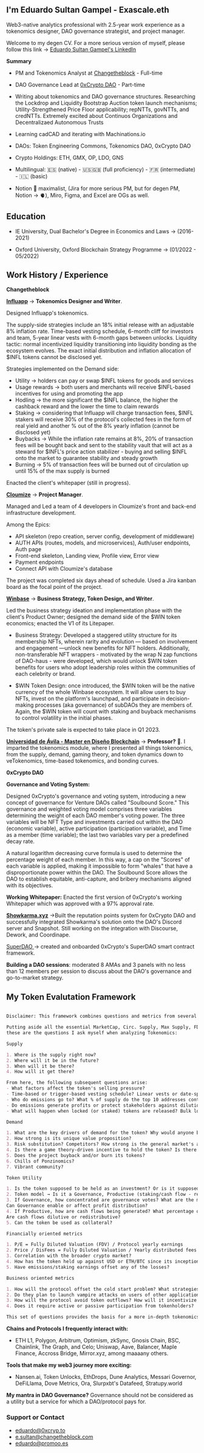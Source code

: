 ## I'm Eduardo Sultan Gampel - Exascale.eth 

Web3-native analytics professional with 2.5-year work experience as a tokenomics designer, DAO governance strategist, and project manager.

Welcome to my degen CV. For a more serious version of myself, please follow this link → [Eduardo Sultan Gampel's LinkedIn](https://www.linkedin.com/in/eduardosultangampel/) 

**Summary** 

- PM and Tokenomics Analyst at [Changetheblock](https://changetheblock.com/) - Full-time

- DAO Governance Lead at [0xCrypto DAO](https://0xcrypto.juansabatino.es/) - Part-time

- Writing about tokenomics and DAO governance structures. Researching the Lockdrop and Liquidity Bootstrap Auction token launch mechanisms; Utility-Strengthened Price Floor applicability; repNTTs, govNTTs, and credNTTs. Extremely excited about Continuos Organizations and Decentralizaed Autonomous Trusts 

- Learning cadCAD and iterating with Machinations.io  

- DAOs: Token Engineering Commons, Tokenomics DAO, 0xCrypto DAO

- Crypto Holdings: ETH, GMX, OP, LDO, GNS

- Multilingual: 🇪🇸 (native) - 🇺🇸🇬🇧 (full proficiency) - 🇫🇷 (intermediate) - 🇮🇱 (basic)

- Notion 📓 maximalist, (Jira for more serious PM, but for degen PM, Notion → 🫀), Miro, Figma, and Excel are OGs as well. 

## Education

- IE University, Dual Bachelor's Degree in Economics and Laws → (2016-2021)

- Oxford University, Oxford Blockchain Strategy Programme → (01/2022 - 05/2022)

## Work History / Experience

**Changetheblock**

**[Influapp](http://www.influapp.es)** → **Tokenomics Designer and Writer**. 

Designed Influapp's tokenomics. 

The supply-side strategies include an 18% initial release with an adjustable 8% inflation rate. Time-based vesting schedule, 6-month cliff for investors and team, 5-year linear vests with 6-month gaps between unlocks. Liquidity tactic: normal incentivized liquidity transitioning into liquidity bonding as the ecosystem evolves. The exact initial distribution and inflation allocation of $INFL tokens cannot be disclosed yet.

Strategies implemented on the Demand side: 
- Utility → holders can pay or swap $INFL tokens for goods and services
- Usage rewards → both users and merchants will receive $INFL-based incentives for using and promoting the app  
- Hodling → the more significant the $INFL balance, the higher the cashback reward and the lower the time to claim rewards 
- Staking → considering that Influapp will charge transaction fees, $INFL stakers will receive 30% of the protocol's collected fees in the form of real yield and another % out of the 8% yearly inflation (cannot be disclosed yet)
- Buybacks → While the inflation rate remains at 8%, 20% of transaction fees will be bought back and sent to the stability vault that will act as a steward for $INFL's price action stabilizer - buying and selling $INFL onto the market to guarantee stability and steady growth 
- Burning → 5% of transaction fees will be burned out of circulation up until 15% of the max supply is burned

Enacted the client's whitepaper (still in progress).


**[Cloumize](https://cloumize.com)** → **Project Manager**. 

Managed and Led a team of 4 developers in Cloumize's front and back-end infrastructure development. 

Among the Epics: 
- API skeleton (repo creation, server config, development of middleware)
- AUTH APIs (routes, models, and microservices), Auth/user endpoints, Auth page
- Front-end skeleton, Landing view, Profile view, Error view
- Payment endpoints
- Connect API with Cloumize's database 

The project was completed six days ahead of schedule. Used a Jira kanban board as the focal point of the project. 

**[Winbase](https://winbase.io)** → **Business Strategy, Token Design, and Writer**. 

Led the business strategy ideation and implementation phase with the client's Product Owner; designed the demand side of the $WIN token economics; enacted the V1 of its Litepaper. 

- Business Strategy: Developed a staggered utility structure for its membership NFTs, wherein rarity and evolution — based on involvement and engagement —unlock new benefits for NFT holders. Additionally, non-transferable NFT wrappers - motivated by the wrap N zap functions of DAO-haus - were developed, which would unlock $WIN token benefits for users who adopt leadership roles within the communities of each celebrity or brand. 

- $WIN Token Design: once introduced, the $WIN token will be the native currency of the whole Winbase ecosystem. It will allow users to buy NFTs, invest on the platform's launchpad, and participate in decision-making processes (aka governance) of subDAOs they are members of. Again, the $WIN token will count with staking and buyback mechanisms to control volatility in the initial phases. 

The token's private sale is expected to take place in Q1 2023. 

**[Universidad de Ávila - Master en Diseño Blockchain](https://www.ucavila.es/formacion/estudios-propios/diseno-desarrollo-blockchain/)** → **Professor?** 🤠.
I imparted the tokenomics module, where I presented all things tokenomics, from the supply, demand, gaming theory, and token dynamics down to veTokenomics, time-based tokenomics, and bonding curves. 

**0xCrypto DAO**

**Governance and Voting System:** 

Designed 0xCrypto's governance and voting system, introducing a new concept of governance for Venture DAOs called "Soulbound Score." This governance and weighted voting model comprises three variables determining the weight of each DAO member's voting power. The three variables will be NFT Type and investments carried out within the DAO (economic variable), active participation (participation variable), and Time as a member (time variable); the last two variables vary per a predefined decay rate. 

A natural logarithm decreasing curve formula is used to determine the percentage weight of each member. In this way, a cap on the "Scores" of each variable is applied, making it impossible to form "whales" that have a disproportionate power within the DAO. The Soulbound Score allows the DAO to establish equitable, anti-capture, and bribery mechanisms aligned with its objectives.

**Working Whitepaper:** Enacted the first version of 0xCrypto's working Whitepaper which was approved with a 97% approval rate.

**[Showkarma.xyz](https://www.showkarma.xyz/)** →Built the reputation points system for 0xCrypto DAO and successfully integrated Showkarma's solution onto the DAO's Discord server and Snapshot. Still working on the integration with Discourse, Dework, and Coordinape. 

[SuperDAO ](https://app.superdao.co/0xcrypto-dao-es/members) → created and onboarded 0xCrypto's SuperDAO smart contract framework. 

**Building a DAO sessions**: moderated 8 AMAs and 3 panels with no less than 12 members per session to discuss about the DAO's governance and go-to-market strategy. 

## My Token Evalutation Framework


```markdown

Disclaimer: This framework combines questions and metrics from several of the brightest minds in the ecosystem; I do not take full credit for it. 

Putting aside all the essential MarketCap, Circ. Supply, Max Supply, FDV, liquidity depth, and token launch indicators...
these are the questions I ask myself when analyzing Tokenomics: 

Supply

1. Where is the supply right now?
2. Where will it be in the future?
3. When will it be there?
4. How will it get there?

From here, the following subsequent questions arise:
- What factors affect the token's selling pressure?
- Time-based or trigger-based vesting schedule? Linear vests or date-specific vests? Cliff length?
- Who do emissions go to? What % of supply do the top 10 addresses control? 
- Do emissions generate profits or protect stakeholders against dilution? Can token holders benefit from emissions by staking or LPing? 
- What will happen when locked (or staked) tokens are released? Bulk lockups? 

Demand

1. What are the key drivers of demand for the token? Why would anyone buy the token → Buying Point
2. How strong is its unique value proposition? 
3. Risk substitution? Competitors? How strong is the general market's appetite to use its product or service? 
4. Is there a game theory-driven incentive to hold the token? Is there a token lockup mechanism? 
5. Does the project buyback and/or burn its tokens? 
6. Chills of Ponzinomics? 
7. Vibrant community? 

Token Utility 

1. Is the token supposed to be held as an investment? Or is it supposed to be spent to pay for a service or product?
2. Token model → Is it a Governance, Productive (staking/cash flow - real yield-generating token), or veToken? 
3. If Governance, how concentrated are governance votes? What are the minimum token requirements to submit and escalate a governance proposal?
Can Governance enable or affect profit distribution? 
4. If Productive, how are cash flows being generated? What percentage of a project's cash flows are distributed to token holders? 
Are cash flows dilutive or redistributive?
5. Can the token be used as collateral? 

Financially oriented metrics

1. P/E = Fully Diluted Valuation (FDV) / Protocol yearly earnings
2. Price / DisFees = Fully Diluted Valuation / Yearly distributed fees
3. Correlation with the broader crypto market? 
4. How has the token held up against USD or ETH/BTC since its inception?
5. Have emissions/staking earnings offset any of the losses?

Business oriented metrics

1. How will the protocol offset the cold start problem? What strategies to incentivize initial utility and liquidity will be implemented? 
2. Do they plan to launch vampire attacks on users of other applications? Progressive airdrops? 
3. How will the protocol avoid token outflows? How will it incentivize token inflows? How will the protocol foster token flow within the ecosystem? 
4. Does it require active or passive participation from tokenholders? 

This set of questions provides the basis for a more in-depth tokenomics analysis. 

```

**Chains and Protocols I frequently interact with:**
- ETH L1, Polygon, Arbitrum, Optimism, zkSync, Gnosis Chain, BSC, Chainlink, The Graph, and Celo; Uniswap, Aave, Balancer, Maple Finance, Accross Bridge, Mirror.xyz, among maaaany others.  

**Tools that make my web3 journey more exciting:** 
- Nansen.ai, Token Unlocks, EthDrops, Dune Analytics, Messari Governor, DeFiLlama, Dove Metrics, Ora, Slurpxbt's Datafeed, Stratupy.world

**My mantra in DAO Governance?** Governance should not be considered as a utility but a service for which a DAO/protocol pays for. 

### Support or Contact
- eduardo@0xcryp.to
- e.sultan@changetheblock.com
- eduardo@promoo.es

